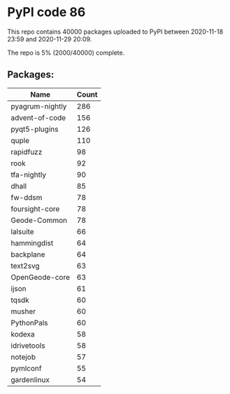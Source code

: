 # PyPI code 86

This repo contains 40000 packages uploaded to PyPI between 
2020-11-18 23:59 and 2020-11-29 20:09.

The repo is 5% (2000/40000) complete.

## Packages:

| Name  | Count |
| ----- | ----- |
| pyagrum-nightly | 286 |
| advent-of-code | 156 |
| pyqt5-plugins | 126 |
| quple | 110 |
| rapidfuzz | 98 |
| rook | 92 |
| tfa-nightly | 90 |
| dhall | 85 |
| fw-ddsm | 78 |
| foursight-core | 78 |
| Geode-Common | 78 |
| lalsuite | 66 |
| hammingdist | 64 |
| backplane | 64 |
| text2svg | 63 |
| OpenGeode-core | 63 |
| ijson | 61 |
| tqsdk | 60 |
| musher | 60 |
| PythonPals | 60 |
| kodexa | 58 |
| idrivetools | 58 |
| notejob | 57 |
| pymlconf | 55 |
| gardenlinux | 54 |


